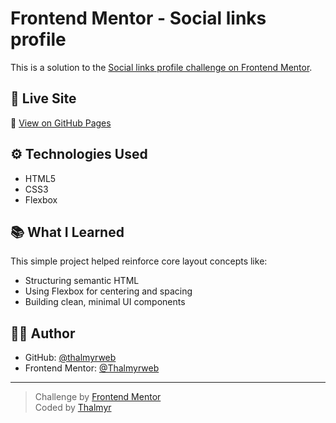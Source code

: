 # Frontend Mentor - Social links profile

This is a solution to the [Social links profile challenge on Frontend Mentor](https://www.frontendmentor.io/challenges/social-links-profile-UG32l9m6dQ).

## 🔗 Live Site

📍 [View on GitHub Pages](https://thalmyrweb.github.io/social-links-profile-main)

## ⚙️ Technologies Used

- HTML5
- CSS3
- Flexbox

## 📚 What I Learned

This simple project helped reinforce core layout concepts like:

- Structuring semantic HTML
- Using Flexbox for centering and spacing
- Building clean, minimal UI components

## 🙋‍♂️ Author

- GitHub: [@thalmyrweb](https://github.com/thalmyrweb)
- Frontend Mentor: [@Thalmyrweb](https://www.frontendmentor.io/profile/Thalmyrweb)

---

> Challenge by [Frontend Mentor](https://www.frontendmentor.io)  
> Coded by [Thalmyr](https://github.com/thalmyrweb)
